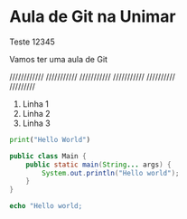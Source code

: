 # Aula de Git na Unimar

Teste 12345 

Vamos ter uma aula de Git 

////////////                                  ///////////
            ///////////           ///////////            //////////    
                        /////////                                   

1. Linha 1
1. Linha 2
1. Linha 3

```python
print("Hello World")
```

```java
public class Main {
    public static main(String... args) {
        System.out.println("Hello world");
    }
}
```

```php
echo "Hello world;
```
```C++




